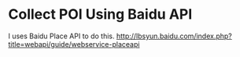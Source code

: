 # Collect POI Using Baidu API
I uses Baidu Place API to do this.
http://lbsyun.baidu.com/index.php?title=webapi/guide/webservice-placeapi
